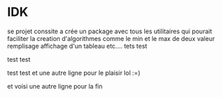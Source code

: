 # IDK
se projet conssite a crée un package avec tous les utilitaires qui pourait faciliter la creation d'algorithmes comme
le min et le max de deux valeur remplisage affichage d'un tableau etc....
tets test

test
test

test 
test
et une autre ligne pour le plaisir lol :=)

et voisi une autre ligne pour la fin
